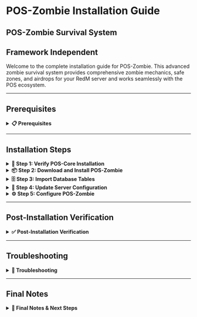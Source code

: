 # POS-Zombie Installation Guide

## POS-Zombie Survival System

## Framework Independent

Welcome to the complete installation guide for POS-Zombie. This advanced zombie survival system provides comprehensive zombie mechanics, safe zones, and airdrops for your RedM server and works seamlessly with the POS ecosystem.

***

## Prerequisites
<details>

<summary><strong>📋 Prerequisites</strong></summary>

Before beginning the installation process, ensure you have:

* **POS-Core** properly installed and running (required)
* **Server access** with file modification permissions
* **Keymaster** access for script downloads
* **Recent server backup** (highly recommended)
* **Database access** for table import

{% hint style="danger" %}
**Critical Requirement**: POS-Core must be installed before POS-Zombie. POS-Zombie depends on POS-Core for core functionality.
{% endhint %}

</details>

***

## Installation Steps

<details>

<summary><strong>🚀 Step 1: Verify POS-Core Installation</strong></summary>

Before installing POS-Zombie, ensure POS-Core is properly installed:

1. Navigate to your `resources/[POS]/` folder
2. Verify that `POS-Core` folder exists
3. Check that POS-Core is running without errors in your server console

```
resources/
└── [POS]/
   └── POS-Core/        ← This must exist
```

{% hint style="warning" %}
**Important**: If POS-Core is not installed, please install it first before proceeding with POS-Zombie.
{% endhint %}

</details>

<details>

<summary><strong>📦 Step 2: Download and Install POS-Zombie</strong></summary>

Download and install the POS-Zombie script:

1. Access your **Keymaster** account
2. Download the **POS-Zombie** script
3. Extract the downloaded files
4. Place the `POS-Zombie` folder inside your `[POS]` directory

```
[POS]/
├── POS-Core/
└── POS-Zombie/         ← Add this folder
```

</details>

<details>

<summary><strong>🗄️ Step 3: Import Database Tables</strong></summary>

{% hint style="danger" %}
**Critical Database Step**: The script requires specific database tables to function properly.
{% endhint %}

Import the required database structure:

1. Navigate to the `[POS]/POS-Zombie/sql/` folder
2. **Open** your database management tool (phpMyAdmin, HeidiSQL, etc.)
3. **Select** your server's database
4. **Import** or **execute** the SQL file(s) found in the sql folder

```sql
-- Example: Execute the SQL file in your database
-- This will create the necessary tables for POS-Zombie
```

{% hint style="info" %}
**Database Tools**: You can use phpMyAdmin, HeidiSQL, MySQL Workbench, or the command line to execute the SQL files.
{% endhint %}

**Verify Database Import:**

* Check that new tables have been created in your database
* Look for tables with names starting with `pos_zombie_` or similar
* Ensure no errors occurred during the import process

</details>

<details>

<summary><strong>🔧 Step 4: Update Server Configuration</strong></summary>

Configure your server.cfg with the proper load order:

1. Open your `server.cfg` file
2. **Add** `ensure POS-Zombie` after POS-Core:

```cfg
# POS Scripts
ensure POS-Core
ensure POS-Zombie        ← Add this line here
```

{% hint style="warning" %}
**Load Order is Critical:** Make sure POS-Zombie loads after POS-Core but can load before or after other POS scripts.
{% endhint %}

</details>

<details>

<summary><strong>⚙️ Step 5: Configure POS-Zombie</strong></summary>

Configure POS-Zombie to your liking:

1. Navigate to `resources/[POS]/POS-Zombie/shared/config.lua`
2. **Review** and **modify** the configuration settings as needed
3. **Configure** the following key settings:
   * **Safe Zone Settings**: Configure safe zones with weapon/damage restrictions
   * **Zombie Settings**: Set up zombie behavior and sounds
   * **Looting System**: Configure zombie and airdrop looting
   * **Airdrop System**: Set up supply drops
   * **Commands**: Admin commands for zone/airdrop management
4. **Save** your changes

```lua
Config.SafeZone = {
    show = true,
    disableWeapon = true,
    invincible = true,
    disableMelee = true,
}

Config.ZombieSettings = {
    sound = 'https://www.youtube.com/watch?v=z7NJYzvDIVE',
    distance = 25.0,
    zombieSounds = {
        {
            name = "ZombieAmbient_1",
            index = 1,
            playing = false,
            delay = 0,
            lastStart = 0
        },
    },
    walks = {
        {"default", "very_drunk"},
        {"murfree", "very_drunk"},
        {"default", "dehydrated_unarmed"},
    }
}
```

5. **Configure Looting System**:

```lua
Config.Looting = {
    enabled = true,
    deleteAfterLoot = true,
    chances = {
        money = 30,
        item = 50,
        receiveBoth = 20,
    },
    
    moneyAmounts = {
        min = 1,
        max = 100
    },

    itemList = {
        { name = "WEAPON_PISTOL_MAUSER", amount = 1, chance = 2 }, 
        { name = "empty_bucket", amount = 1, chance = 20 }, 
        { name = "apple_seeds", amount = 1, chance = 78 }, 
    }
}
```

6. **Configure Airdrop System**:

```lua
Config.AirDrops = {
    enabled = true,
    velocity = -0.5,
    cooldown = { 60000, 120000 },
    deleteAfterLoot = true,
    notification = true,
    locations = {
        [1] = {
            prop = {
                model = 'p_toolshed02x',
                offset = -6.5
            },
            blip = {
                model = 'blip_mission_area_bounty',
                size = 25.0,
                modifier = 'BLIP_MODIFIER_AREA'
            },
            coords = {
                vector4(2395.3281, -1369.6479, 44.7530, 55.6714)
            },
        }
    },
}
```

7. **Navigate** to `resources/[POS]/POS-Zombie/shared/zombies.lua`
8. **Configure** zombie models and health:

```lua
Config.Zombies = {
    {
        model = 'CS_MrAdler',
        outfit = 1,
        health = 300,
    },
    {
        model = 'CS_ODProstitute',
        outfit = 0,
        health = 300,
    },
    {
        model = 'CS_SwampFreak',
        outfit = 0,
        health = 300,
    },
    -- Add more zombie configurations as needed
}
```

{% hint style="info" %}
**Configuration**: Review all available options in both config files and adjust them to match your server's needs. This includes zombie behavior, safe zones, loot systems, and airdrop mechanics.
{% endhint %}

</details>

***

## Post-Installation Verification
<details>

<summary><strong>✅ Post-Installation Verification</strong></summary>

#### Testing Your Installation

1. **Start your server** and monitor the console for errors
2. **Join with a test character** and verify:
   * No console errors related to POS-Zombie
   * Database connections established
   * Safe zone system functioning
   * Zombie spawning and behavior working
   * Looting system operational
   * Airdrop system functional

#### Common Success Indicators

* ✅ No console errors related to POS-Zombie
* ✅ POS-Core integration messages appear in console
* ✅ Database tables are accessible
* ✅ Safe zones work correctly
* ✅ Zombie system spawns and behaves properly
* ✅ Looting mechanics function
* ✅ Airdrop system operational
* ✅ Admin commands work
* ✅ Server starts without POS-Zombie related errors

</details>

***

## Troubleshooting

<details>

<summary><strong>🔧 Troubleshooting</strong></summary>

#### Common Issues

**Console Errors About Load Order**

* Verify POS-Zombie is loaded after POS-Core
* Check that POS-Core is running without errors

**Database Connection Issues**

* Confirm database settings are properly configured
* Check that all SQL files were imported successfully
* Verify database tables exist and have correct permissions

**POS-Core Integration Issues**

* Ensure POS-Core is properly installed and running
* Check that POS-Core loads before POS-Zombie
* Verify POS-Core configuration is correct

**Zombie System Not Working**

* Check zombie configuration in zombies.lua
* Verify zombie models and outfits are valid
* Test zombie spawning and AI behavior

**Safe Zone Issues**

* Check safe zone configuration settings
* Verify safe zone creation commands work
* Test safe zone boundaries and restrictions

**Looting System Problems**

* Check looting configuration settings
* Verify loot table items exist in database
* Test looting mechanics and chances

**Airdrop System Issues**

* Check airdrop configuration settings
* Verify airdrop spawn locations are accessible
* Test airdrop spawning and looting

#### Getting Support

If you encounter issues not covered here:

1. **Check Console**: Look for specific error messages
2. **Verify Steps**: Ensure each installation step was completed
3. **Check POS-Core**: Ensure POS-Core is working properly
4. **Test Database**: Verify database operations are working
5. **Contact Support**: Reach out with console logs and specific error descriptions

</details>

***

## Final Notes 

<details>

<summary><strong>📝 Final Notes & Next Steps</strong></summary>

{% hint style="success" %}
**Installation Complete!**\
Your POS-Zombie survival system is now installed and ready for use.
{% endhint %}

#### Important Reminders

* POS-Zombie depends on POS-Core - ensure it's always running
* Keep your database backup safe for recovery purposes
* Monitor server performance after installation
* Regular backups are essential for server stability
* Test zombie functionality thoroughly before going live

#### Next Steps

* Configure zombie models and behavior for your server
* Set up safe zones in appropriate locations
* Configure loot tables to match your server's economy
* Set up airdrop locations and schedules
* Train your staff on the new zombie system
* Review documentation for advanced configuration options

Your RedM server now has a comprehensive zombie survival system that integrates seamlessly with the POS ecosystem!

</details>